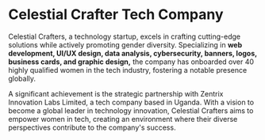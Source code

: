 # Celestial Crafter Tech Company

Celestial Crafters, a technology startup, excels in crafting cutting-edge solutions while actively promoting gender diversity. Specializing in **web development, UI/UX design, data analysis, cybersecurity, banners, logos, business cards, and graphic design,** the company has onboarded over 40 highly qualified women in the tech industry, fostering a notable presence globally.

A significant achievement is the strategic partnership with Zentrix Innovation Labs Limited, a tech company based in Uganda. With a vision to become a global leader in technology innovation, Celestial Crafters aims to empower women in tech, creating an environment where their diverse perspectives contribute to the company's success.

<!---
celestialcrafters/celestialcrafters is a ✨ special ✨ repository because its `README.md` (this file) appears on your GitHub profile.
You can click the Preview link to take a look at your changes.
--->
